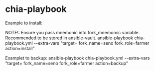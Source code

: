 # chia-playbook

Example to install:  

NOTE!: Ensure you pass mnemonic into fork_mnemomic variable. Recommended to be stored in ansible-vault.
ansible-playbook chia-playbook.yml --extra-vars "target=<hostname> fork_name=seno fork_role=farmer action=install"


Examplet to backup:
ansible-playbook chia-playbook.yml --extra-vars "target=<hostname> fork_name=seno fork_role=farmer action=backup"
